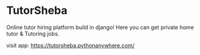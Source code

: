 # TutorSheba
Online tutor hiring platform build in django!
Here you can get private home tutor & Tutoring jobs.


visit app: https://tutorsheba.pythonanywhere.com/
